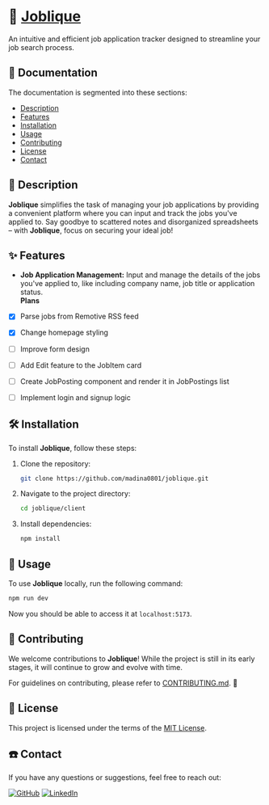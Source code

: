 # 💼 [Joblique](https://job-trackr-00f2.onrender.com)

An intuitive and efficient job application tracker designed to streamline your job search process.

## 📝 Documentation

The documentation is segmented into these sections:

- [Description](#-description)
- [Features](#-features)
- [Installation](#%EF%B8%8F-installation)
- [Usage](#-usage)
- [Contributing](#-contributing)
- [License](#-license)
- [Contact](#%EF%B8%8F-contact)

## 👀 Description

**Joblique** simplifies the task of managing your job applications by providing a convenient platform where you can input and track the jobs you've applied to. Say goodbye to scattered notes and disorganized spreadsheets – with **Joblique**, focus on securing your ideal job!

## ✨ Features

- **Job Application Management:** Input and manage the details of the jobs you've applied to, like including company name, job title or application status. <br />
**Plans** <br />
- [X] Parse jobs from Remotive RSS feed
- [X] Change homepage styling
- [ ] Improve form design
- [ ] Add Edit feature to the JobItem card
- [ ] Create JobPosting component and render it in JobPostings list
- [ ] Implement login and signup logic
      
      

## 🛠️ Installation

To install **Joblique**, follow these steps:

1. Clone the repository:

    ```bash
    git clone https://github.com/madina0801/joblique.git
    ```

2. Navigate to the project directory:

    ```bash
    cd joblique/client
    ```

3. Install dependencies:

    ```bash
    npm install
    ```

## 🚀 Usage

To use **Joblique** locally, run the following command:

```bash
npm run dev
````

Now you should be able to access it at `localhost:5173`.

## 🤝 Contributing

We welcome contributions to **Joblique**! While the project is still in its early stages, it will continue to grow and evolve with time.

For guidelines on contributing, please refer to [CONTRIBUTING.md](CONTRIBUTING.md). 🤗

## 📄 License

This project is licensed under the terms of the [MIT License](LICENSE).

## ☎️ Contact

If you have any questions or suggestions, feel free to reach out:

<p align="left">
<a href="https://github.com/madina0801">
  <img alt="GitHub" title="GitHub" src="https://img.shields.io/badge/madina0801-%23c9510c?style=for-the-badge&logo=github"/></a>

<a href="https://www.linkedin.com/in/madina-tussupova">
  <img alt="LinkedIn" title="LinkedIn" src="https://img.shields.io/badge/Madina%20Tussupova-%230077B5?style=for-the-badge&logo=linkedin&link=https%3A%2F%2Fwww.linkedin.com%2Fin%2Fmadina-tussupova"/></a>
</p>
